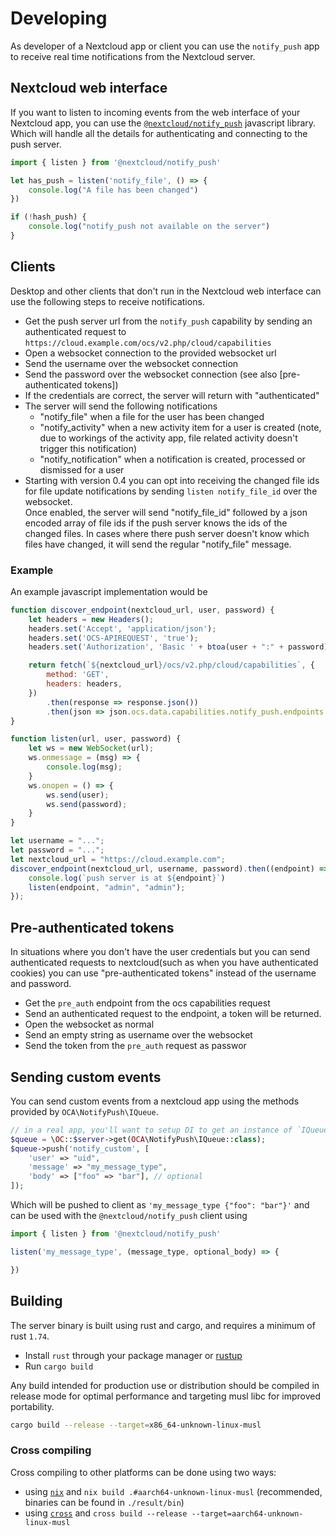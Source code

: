 <!--
  - SPDX-FileCopyrightText: 2021 Nextcloud GmbH and Nextcloud contributors
  - SPDX-License-Identifier: AGPL-3.0-or-later
-->
# Developing

As developer of a Nextcloud app or client you can use the `notify_push` app to receive real time notifications from the
Nextcloud server.

## Nextcloud web interface

If you want to listen to incoming events from the web interface of your Nextcloud app,
you can use the [`@nextcloud/notify_push`](https://www.npmjs.com/package/@nextcloud/notify_push) javascript library.
Which will handle all the details for authenticating and connecting to the push server.

```js
import { listen } from '@nextcloud/notify_push'

let has_push = listen('notify_file', () => {
    console.log("A file has been changed")
})

if (!hash_push) {
    console.log("notify_push not available on the server")
}
```

## Clients

Desktop and other clients that don't run in the Nextcloud web interface can use the following steps to receive notifications.

- Get the push server url from the `notify_push` capability by sending an authenticated request
  to `https://cloud.example.com/ocs/v2.php/cloud/capabilities`
- Open a websocket connection to the provided websocket url
- Send the username over the websocket connection
- Send the password over the websocket connection (see also [pre-authenticated tokens])
- If the credentials are correct, the server will return with "authenticated"
- The server will send the following notifications
    - "notify_file" when a file for the user has been changed
    - "notify_activity" when a new activity item for a user is created (note, due to workings of the activity app, file
      related activity doesn't trigger this notification)
    - "notify_notification" when a notification is created, processed or dismissed for a user
- Starting with version 0.4 you can opt into receiving the changed file ids for file update notifications by sending `listen notify_file_id` over the websocket.  
  Once enabled, the server will send "notify_file_id" followed by a json encoded array of file ids if the push server knows
  the ids of the changed files.
  In cases where there push server doesn't know which files have changed, it will send the regular "notify_file" message. 

### Example

An example javascript implementation would be

```javascript
function discover_endpoint(nextcloud_url, user, password) {
    let headers = new Headers();
    headers.set('Accept', 'application/json');
    headers.set('OCS-APIREQUEST', 'true');
    headers.set('Authorization', 'Basic ' + btoa(user + ":" + password));

    return fetch(`${nextcloud_url}/ocs/v2.php/cloud/capabilities`, {
        method: 'GET',
        headers: headers,
    })
        .then(response => response.json())
        .then(json => json.ocs.data.capabilities.notify_push.endpoints.websocket);
}

function listen(url, user, password) {
    let ws = new WebSocket(url);
    ws.onmessage = (msg) => {
        console.log(msg);
    }
    ws.onopen = () => {
        ws.send(user);
        ws.send(password);
    }
}

let username = "...";
let password = "...";
let nextcloud_url = "https://cloud.example.com";
discover_endpoint(nextcloud_url, username, password).then((endpoint) => {
    console.log(`push server is at ${endpoint}`)
    listen(endpoint, "admin", "admin");
});

```

## Pre-authenticated tokens

In situations where you don't have the user credentials but you can send authenticated requests to nextcloud(such as when you have authenticated cookies)
you can use "pre-authenticated tokens" instead of the username and password.

- Get the `pre_auth` endpoint from the ocs capabilities request
- Send an authenticated request to the endpoint, a token will be returned.
- Open the websocket as normal
- Send an empty string as username over the websocket
- Send the token from the `pre_auth` request as passwor

## Sending custom events

You can send custom events from a nextcloud app using the methods provided by `OCA\NotifyPush\IQueue`.

```php
// in a real app, you'll want to setup DI to get an instance of `IQueue`
$queue = \OC::$server->get(OCA\NotifyPush\IQueue::class);
$queue->push('notify_custom', [
	'user' => "uid",
	'message' => "my_message_type",
    'body' => ["foo" => "bar"], // optional
]);
```

Which will be pushed to client as `'my_message_type {"foo": "bar"}'` and can be used with the `@nextcloud/notify_push` client using

```js
import { listen } from '@nextcloud/notify_push'

listen('my_message_type', (message_type, optional_body) => {

})
```

## Building

The server binary is built using rust and cargo, and requires a minimum of rust `1.74`.

- Install `rust` through your package manager or [rustup](https://rustup.rs/)
- Run `cargo build`

Any build intended for production use or distribution
should be compiled in release mode for optimal performance and targeting musl libc for improved portability.

```bash
cargo build --release --target=x86_64-unknown-linux-musl
```

### Cross compiling

Cross compiling to other platforms can be done using two ways:

- using [`nix`](https://nixos.org/download.html) and `nix build .#aarch64-unknown-linux-musl` (recommended, binaries can be found in `./result/bin`)
- using [`cross`](https://github.com/rust-embedded/cross) and `cross build --release --target=aarch64-unknown-linux-musl`

